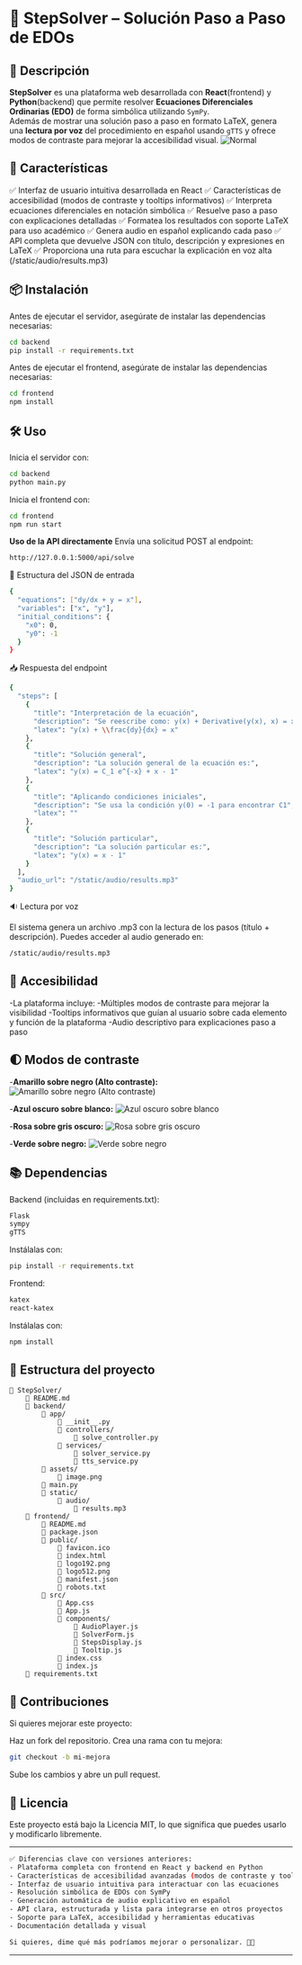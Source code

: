 # 🧠 StepSolver – Solución Paso a Paso de EDOs

## 📌 Descripción

**StepSolver** es una plataforma web desarrollada con **React**(frontend) y **Python**(backend) que permite resolver **Ecuaciones Diferenciales Ordinarias (EDO)** de forma simbólica utilizando `SymPy`.  
Además de mostrar una solución paso a paso en formato LaTeX, genera una **lectura por voz** del procedimiento en español usando `gTTS` y ofrece modos de contraste para mejorar la accesibilidad visual.
![Normal](https://github.com/user-attachments/assets/39428700-baf6-45c6-b66b-b8c0f94d0451)

## 🚀 Características

✅ Interfaz de usuario intuitiva desarrollada en React
✅ Características de accesibilidad (modos de contraste y tooltips informativos)
✅ Interpreta ecuaciones diferenciales en notación simbólica
✅ Resuelve paso a paso con explicaciones detalladas
✅ Formatea los resultados con soporte LaTeX para uso académico
✅ Genera audio en español explicando cada paso
✅ API completa que devuelve JSON con título, descripción y expresiones en LaTeX
✅ Proporciona una ruta para escuchar la explicación en voz alta (/static/audio/results.mp3)

## 📦 Instalación

Antes de ejecutar el servidor, asegúrate de instalar las dependencias necesarias:

```bash
cd backend
pip install -r requirements.txt
```

Antes de ejecutar el frontend, asegúrate de instalar las dependencias necesarias:
```bash
cd frontend
npm install
```

## 🛠️ Uso

Inicia el servidor con:

```bash
cd backend
python main.py
```

Inicia el frontend con:
```bash
cd frontend
npm run start
```

**Uso de la API directamente**
Envía una solicitud POST al endpoint:

```bash
http://127.0.0.1:5000/api/solve
```

🔸 Estructura del JSON de entrada
```bash
{
  "equations": ["dy/dx + y = x"],
  "variables": ["x", "y"],
  "initial_conditions": {
    "x0": 0,
    "y0": -1
  }
}
```

📥 Respuesta del endpoint
```bash
{
  "steps": [
    {
      "title": "Interpretación de la ecuación",
      "description": "Se reescribe como: y(x) + Derivative(y(x), x) = x",
      "latex": "y(x) + \\frac{dy}{dx} = x"
    },
    {
      "title": "Solución general",
      "description": "La solución general de la ecuación es:",
      "latex": "y(x) = C_1 e^{-x} + x - 1"
    },
    {
      "title": "Aplicando condiciones iniciales",
      "description": "Se usa la condición y(0) = -1 para encontrar C1",
      "latex": ""
    },
    {
      "title": "Solución particular",
      "description": "La solución particular es:",
      "latex": "y(x) = x - 1"
    }
  ],
  "audio_url": "/static/audio/results.mp3"
}
```

🔉 Lectura por voz

El sistema genera un archivo .mp3 con la lectura de los pasos (título + descripción).
Puedes acceder al audio generado en:

```bash
/static/audio/results.mp3
```

## 🌈 Accesibilidad

-La plataforma incluye:
-Múltiples modos de contraste para mejorar la visibilidad
-Tooltips informativos que guían al usuario sobre cada elemento y función de la plataforma
-Audio descriptivo para explicaciones paso a paso

## 🌓 Modos de contraste

-**Amarillo sobre negro (Alto contraste):**
![Amarillo sobre negro (Alto contraste) ](https://github.com/user-attachments/assets/22107dcd-8c4c-422d-bce2-2f30cee499e6)

-**Azul oscuro sobre blanco:**
![Azul oscuro sobre blanco](https://github.com/user-attachments/assets/00535e10-a904-4d13-a57c-2e22fdb20171)

-**Rosa sobre gris oscuro:**
![Rosa sobre gris oscuro](https://github.com/user-attachments/assets/1db13710-371e-4924-9ff8-f89ce495d5b2)

-**Verde sobre negro:**
![Verde sobre negro](https://github.com/user-attachments/assets/b10b6cc8-bff0-48f5-a64b-63bd726f00ff)

## 📚 Dependencias

Backend (incluidas en requirements.txt):

```bash
Flask
sympy
gTTS
```

Instálalas con:

```bash
pip install -r requirements.txt
```

Frontend:

```bash
katex
react-katex
```

Instálalas con:

```bash
npm install
```

## 📁 Estructura del proyecto

```
📁 StepSolver/
    📄 README.md
    📁 backend/
        📁 app/
            📄 __init__.py
            📁 controllers/
                📄 solve_controller.py
            📁 services/
                📄 solver_service.py
                📄 tts_service.py
        📁 assets/
            📄 image.png
        📄 main.py
        📁 static/
            📁 audio/
                📄 results.mp3
    📁 frontend/
        📄 README.md
        📄 package.json
        📁 public/
            📄 favicon.ico
            📄 index.html
            📄 logo192.png
            📄 logo512.png
            📄 manifest.json
            📄 robots.txt
        📁 src/
            📄 App.css
            📄 App.js
            📁 components/
                📄 AudioPlayer.js
                📄 SolverForm.js
                📄 StepsDisplay.js
                📄 Tooltip.js
            📄 index.css
            📄 index.js
    📄 requirements.txt
```

## 🤝 Contribuciones

Si quieres mejorar este proyecto:

Haz un fork del repositorio.
Crea una rama con tu mejora:

```bash
git checkout -b mi-mejora
```

Sube los cambios y abre un pull request.

## 📜 Licencia

Este proyecto está bajo la Licencia MIT, lo que significa que puedes usarlo y modificarlo libremente.

---

```bash
✅ Diferencias clave con versiones anteriores:
- Plataforma completa con frontend en React y backend en Python
- Características de accesibilidad avanzadas (modos de contraste y tooltips informativos)
- Interfaz de usuario intuitiva para interactuar con las ecuaciones
- Resolución simbólica de EDOs con SymPy
- Generación automática de audio explicativo en español
- API clara, estructurada y lista para integrarse en otros proyectos
- Soporte para LaTeX, accesibilidad y herramientas educativas
- Documentación detallada y visual

Si quieres, dime qué más podríamos mejorar o personalizar. 🚀😃
```

---
